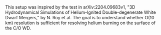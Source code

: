 This setup was inspired by the test in arXiv:2204.09683v1,
"3D Hydrodynamical Simulations of Helium-Ignited Double-degenerate White Dwarf Mergers,"
by N. Roy et al. The goal is to understand whether O(10 km) resolution
is sufficient for resolving helium burning on the surface of the C/O WD.